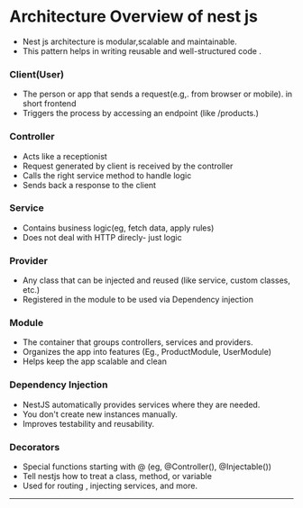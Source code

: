 
# Architecture Overview of nest js 
- Nest js architecture is modular,scalable and maintainable.
- This pattern helps in writing reusable and well-structured code .

### Client(User)
- The person or app that sends a request(e.g,. from browser or mobile). in short frontend
- Triggers the process by accessing an endpoint (like /products.)

### Controller
- Acts like a receptionist
- Request generated by client is received by the controller
- Calls the right service method to handle logic
- Sends back a response to the client

### Service
- Contains business logic(eg, fetch data, apply rules)
- Does not deal with HTTP direcly- just logic

### Provider
- Any class that can be injected and reused (like service, custom classes, etc.)
- Registered in the module to be used via Dependency injection 

### Module
- The container that groups controllers, services and providers.
- Organizes the app into features (Eg., ProductModule, UserModule)
- Helps keep the app scalable and clean

### Dependency Injection
- NestJS automatically provides services where they are needed.
- You don't create new instances manually.
- Improves testability and reusability.

### Decorators
- Special functions starting with @ (eg, @Controller(), @Injectable())
- Tell nestjs how to treat a class, method, or variable
- Used for routing , injecting services, and more. 

---